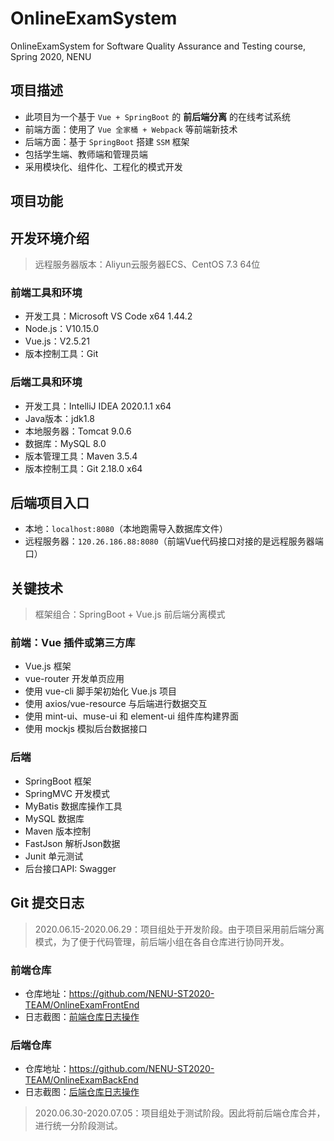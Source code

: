 # OnlineExamSystem
OnlineExamSystem for Software Quality Assurance and Testing course, Spring 2020, NENU 

## 项目描述
- 此项目为一个基于 `Vue + SpringBoot` 的 **前后端分离** 的在线考试系统
- 前端方面：使用了 `Vue 全家桶 + Webpack` 等前端新技术 
- 后端方面：基于 `SpringBoot` 搭建 `SSM` 框架
- 包括学生端、教师端和管理员端 
- 采用模块化、组件化、工程化的模式开发 

## 项目功能


## 开发环境介绍
>远程服务器版本：Aliyun云服务器ECS、CentOS 7.3 64位

### 前端工具和环境
- 开发工具：Microsoft VS Code x64 1.44.2
- Node.js：V10.15.0
- Vue.js：V2.5.21
- 版本控制工具：Git

### 后端工具和环境
- 开发工具：IntelliJ IDEA 2020.1.1 x64
- Java版本：jdk1.8
- 本地服务器：Tomcat 9.0.6
- 数据库：MySQL 8.0
- 版本管理工具：Maven 3.5.4
- 版本控制工具：Git 2.18.0 x64

## 后端项目入口
- 本地：`localhost:8080`（本地跑需导入数据库文件）
- 远程服务器：`120.26.186.88:8080`（前端Vue代码接口对接的是远程服务器端口）

## 关键技术
>框架组合：SpringBoot + Vue.js 前后端分离模式

### 前端：Vue 插件或第三方库
- Vue.js 框架
- vue-router 开发单页应用 
- 使用 vue-cli 脚手架初始化 Vue.js 项目
- 使用 axios/vue-resource 与后端进行数据交互
- 使用 mint-ui、muse-ui 和 element-ui 组件库构建界面
- 使用 mockjs 模拟后台数据接口 

### 后端
- SpringBoot 框架
- SpringMVC 开发模式
- MyBatis 数据库操作工具
- MySQL 数据库
- Maven 版本控制
- FastJson 解析Json数据
- Junit 单元测试
- 后台接口API: Swagger

## Git 提交日志
>2020.06.15-2020.06.29：项目组处于开发阶段。由于项目采用前后端分离模式，为了便于代码管理，前后端小组在各自仓库进行协同开发。

### 前端仓库
- 仓库地址：https://github.com/NENU-ST2020-TEAM/OnlineExamFrontEnd
- 日志截图：[前端仓库日志操作](https://cdn.jsdelivr.net/gh/leungll/ImgHosting/img/1.jpg)

### 后端仓库
- 仓库地址：https://github.com/NENU-ST2020-TEAM/OnlineExamBackEnd
- 日志截图：[后端仓库日志操作](https://cdn.jsdelivr.net/gh/leungll/ImgHosting/img/2.jpg)

>2020.06.30-2020.07.05：项目组处于测试阶段。因此将前后端仓库合并，进行统一分阶段测试。